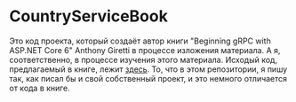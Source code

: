 # CountryServiceBook
Это код проекта, который создаёт автор книги "Beginning gRPC with ASP.NET Core 6" Anthony Giretti в процессе изложения материала. А я, соответственно, в процессе изучения этого материала.
Исходый код, предлагаемый в книге, лежит [здесь](https://github.com/Apress/beg-grpc-w-asp.net-core-6). То, что в этом репозитории, я пишу так, как писал бы и свой собственный проект, и это немного отличается от кода в книге.